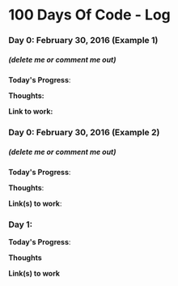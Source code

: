 # 100 Days Of Code - Log

### Day 0: February 30, 2016 (Example 1)
##### (delete me or comment me out)

**Today's Progress**: 

**Thoughts:**

**Link to work:** 

### Day 0: February 30, 2016 (Example 2)
##### (delete me or comment me out)

**Today's Progress**: 

**Thoughts**: 

**Link(s) to work**: 


### Day 1: 

**Today's Progress**: 

**Thoughts** 

**Link(s) to work**
